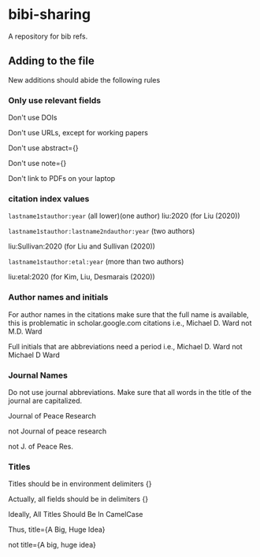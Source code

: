 bibi-sharing
=======

A repository for bib refs.

## Adding to the file 

New additions should abide the following rules

### Only use relevant fields

Don't use DOIs

Don't use URLs, except for working papers 

Don't use abstract={}

Don't use note={}

Don't link to PDFs on your laptop


### citation index values

`lastname1stauthor:year`  (all lower)(one author) 
liu:2020 (for Liu (2020))

`lastname1stauthor:lastname2ndauthor:year`  (two authors) 

liu:Sullivan:2020 (for Liu and Sullivan (2020))

`lastname1stauthor:etal:year`   (more than two authors) 

liu:etal:2020  (for Kim, Liu, Desmarais (2020))

### Author names and initials 

For author names in the citations make sure that the full name is available, 
this is problematic in scholar.google.com citations
i.e., Michael D. Ward not M.D. Ward

Full initials that are abbreviations need a period
i.e., Michael D. Ward not Michael D Ward

### Journal Names

Do not use journal abbreviations. Make sure that all words in the title of the journal are capitalized.

Journal of Peace Research 

not Journal of peace research 

not J. of Peace Res.

### Titles 

Titles should be in environment delimiters {}

Actually, all fields should be in delimiters {} 

Ideally, All Titles Should Be In CamelCase  

Thus, title={A Big, Huge Idea} 

not title={A big, huge idea}


